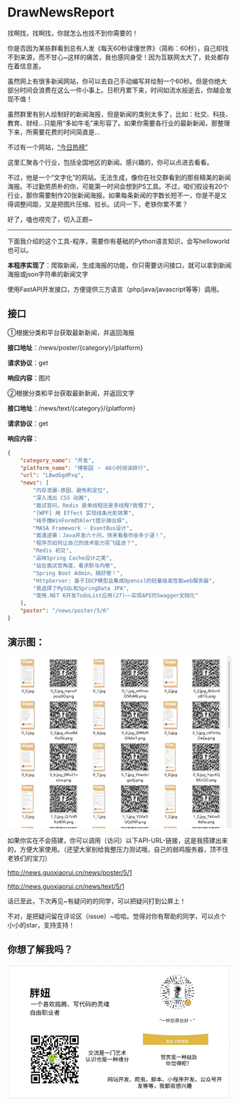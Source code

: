 # DrawNewsReport
找啊找，找啊找，你就怎么也找不到你需要的！

你是否因为某些群看到总有人发《每天60秒读懂世界》（简称：60秒），自己却找不到来源，而不甘心~这样的痛苦，我也感同身受！因为互联网太大了，处处都存在着信息差。

虽然网上有很多新闻网站，你可以去自己手动编写并绘制一个60秒。但是你绝大部分时间会浪费在这么一件小事上。日积月累下来，时间如流水般逝去，你越会发现不值！

虽然群里有别人绘制好的新闻海报，但是新闻的类别太多了，比如：社交、科技、教育、财经...只能用“多如牛毛”来形容了。如果你需要各行业的最新新闻，那整理下来，所需要花费的时间简直是...

不过有一个网站，[“今日热榜”](https://tophub.today/c/news)

这里汇聚各个行业，包括全国地区的新闻。感兴趣的，你可以点进去看看。

不过，他是一个“文字化”的网站。无法生成，像你在社交群看到的那些精美的新闻海报。不过勤劳质朴的你，可能第一时间会想到PS工具。不过，咱们假设有20个行业，那你需要制作20张新闻海报。如果每条新闻的字数长短不一，你是不是又得调整间距，又是把图片压缩、拉长。试问一下，老铁你累不累？

好了，嗑也唠完了，切入正题~

------

下面我介绍的这个工具-程序，需要你有基础的Python语言知识，会写helloworld也可以。

**本程序实现了**：爬取新闻，生成海报的功能，你只需要访问接口，就可以拿到新闻海报或json字符串的新闻文字

使用FastAPI开发接口，方便提供三方语言（php/java/javascript等等）调用。

## 接口

①根据分类和平台获取最新新闻，并返回海报

**接口地址**：/news/poster/{category}/{platform}

**请求协议**：get

**响应内容**：图片

②根据分类和平台获取最新新闻，并返回文字

**接口地址**：/news/text/{category}/{platform}

**请求协议**：get

**响应内容**：
```json
{
    "category_name": "开发",
    "platform_name": "博客园 ‧ 48小时阅读排行",
    "url": "LBwdGgdPxq",
    "news": [
        "内存泄漏-原因、避免和定位",
        "深入浅出 CSS 动画",
        "面试官问，Redis 是单线程还是多线程?我懵了",
        "[WPF] 用 Effect 实现线条光影效果",
        "纯手撸WinForm的Alert提示弹出框",
        "MASA Framework - EventBus设计",
        "面渣逆袭：Java并发六十问，快来看看你会多少道！",
        "程序员如何让自己的技术能力突飞猛进？",
        "Redis 初见",
        "品味Spring Cache设计之美",
        "站在面试官角度，看求职与内卷",
        "Spring Boot Admin，贼好使！",
        "HttpServer: 基于IOCP模型且集成Openssl的轻量级高性能web服务器",
        "我选择了MySQL和SpringData JPA",
        "使用.NET 6开发TodoList应用(27)——实现API的Swagger文档化"
    ],
    "poster": "/news/poster/5/6"
}
```

## 演示图：

![image-20220110182758564](README.assets/image-20220110182758564.png)

如果你实在不会搭建，你可以调用（访问）以下API-URL-链接，这是我搭建出来的，方便大家使用。（还望大家别给我整压力测试哦，自己的弱鸡服务器，顶不住老铁们的宝刀）

http://news.guoxiaorui.cn/news/poster/5/1

http://news.guoxiaorui.cn/news/text/5/1

 话已至此，下次再见~有疑问的的同学，可以把疑问打到公屏上！

不对，是把疑问留在评论区（issue）~哈哈。觉得对你有帮助的同学，可以点个小小的star，支持支持！

## 你想了解我吗？

![image-20220105202751448](README.assets/image-20220105202751448.png)

